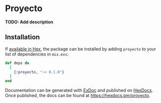 # Proyecto

**TODO: Add description**

## Installation

If [available in Hex](https://hex.pm/docs/publish), the package can be installed
by adding `proyecto` to your list of dependencies in `mix.exs`:

```elixir
def deps do
  [
    {:proyecto, "~> 0.1.0"}
  ]
end
```

Documentation can be generated with [ExDoc](https://github.com/elixir-lang/ex_doc)
and published on [HexDocs](https://hexdocs.pm). Once published, the docs can
be found at <https://hexdocs.pm/proyecto>.


